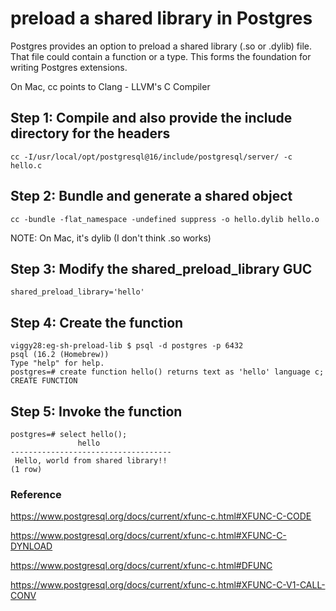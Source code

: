 # preload a shared library in Postgres

Postgres provides an option to preload a shared library (.so or .dylib) file. That file could contain a function or a type. This forms the foundation 
for writing Postgres extensions.

On Mac, cc points to Clang - LLVM's C Compiler

## Step 1: Compile and also provide the include directory for the headers
```
cc -I/usr/local/opt/postgresql@16/include/postgresql/server/ -c hello.c
```

## Step 2: Bundle and generate a shared object
```
cc -bundle -flat_namespace -undefined suppress -o hello.dylib hello.o
```

NOTE: On Mac, it's dylib (I don't think .so works)

## Step 3: Modify the shared_preload_library GUC
```
shared_preload_library='hello'
```

## Step 4: Create the function
```
viggy28:eg-sh-preload-lib $ psql -d postgres -p 6432                                    
psql (16.2 (Homebrew))
Type "help" for help.
postgres=# create function hello() returns text as 'hello' language c; 
CREATE FUNCTION
```

## Step 5: Invoke the function
```
postgres=# select hello();
               hello                
------------------------------------
 Hello, world from shared library!!
(1 row)
```

### Reference 

https://www.postgresql.org/docs/current/xfunc-c.html#XFUNC-C-CODE

https://www.postgresql.org/docs/current/xfunc-c.html#XFUNC-C-DYNLOAD

https://www.postgresql.org/docs/current/xfunc-c.html#DFUNC

https://www.postgresql.org/docs/current/xfunc-c.html#XFUNC-C-V1-CALL-CONV
